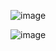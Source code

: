 ![image](https://user-images.githubusercontent.com/49730521/125184738-ef439c00-e23d-11eb-8c87-e0e11f41640d.png)





![image](https://user-images.githubusercontent.com/49730521/125184748-02ef0280-e23e-11eb-9570-c68827c1bcc0.png)
